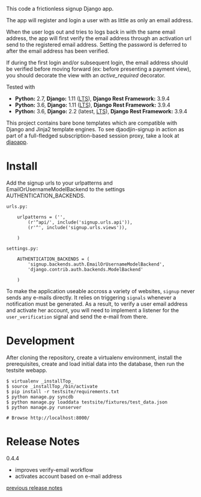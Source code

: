This code a frictionless signup Django app.

The app will register and login a user with as little as only an email address.

When the user logs out and tries to logs back in with the same email address,
the app will first verify the email address through an activation url send
to the registered email address. Setting the password is deferred to after
the email address has been verified.

If during the first login and/or subsequent login, the email address should
be verified before moving forward (ex: before presenting a payment view),
you should decorate the view with an *active_required* decorator.

Tested with

- **Python:** 2.7, **Django:** 1.11 ([LTS](https://www.djangoproject.com/download/)), **Django Rest Framework:** 3.9.4
- **Python:** 3.6, **Django:** 1.11 ([LTS](https://www.djangoproject.com/download/)), **Django Rest Framework:** 3.9.4
- **Python:** 3.6, **Django:** 2.2 (latest, [LTS](https://www.djangoproject.com/download/)),       **Django Rest Framework:** 3.9.4

This project contains bare bone templates which are compatible with Django
and Jinja2 template engines. To see djaodjin-signup in action as part
of a full-fledged subscription-based session proxy, take a look
at [djaoapp](https://github.com/djaodjin/djaoapp/).


Install
=======

Add the signup urls to your urlpatterns and EmailOrUsernameModelBackend
to the settings AUTHENTICATION_BACKENDS.

    urls.py:

        urlpatterns = ('',
            (r'^api/', include('signup.urls.api')),
            (r'^', include('signup.urls.views')),

        )

    settings.py:

        AUTHENTICATION_BACKENDS = (
            'signup.backends.auth.EmailOrUsernameModelBackend',
            'django.contrib.auth.backends.ModelBackend'

        )

To make the application useable accross a variety of websites, ``signup`` never
sends any e-mails directly. It relies on triggering ``signals`` whenever
a notification must be generated. As a result, to verify a user email address
and activate her account, you will need to implement a listener for the
``user_verification`` signal and send the e-mail from there.

Development
===========

After cloning the repository, create a virtualenv environment, install
the prerequisites, create and load initial data into the database, then
run the testsite webapp.

    $ virtualenv _installTop_
    $ source _installTop_/bin/activate
    $ pip install -r testsite/requirements.txt
    $ python manage.py syncdb
    $ python manage.py loaddata testsite/fixtures/test_data.json
    $ python manage.py runserver

    # Browse http://localhost:8000/

Release Notes
=============

0.4.4

  * improves verify-email workflow
  * activates account based on e-mail address

[previous release notes](changelog)
